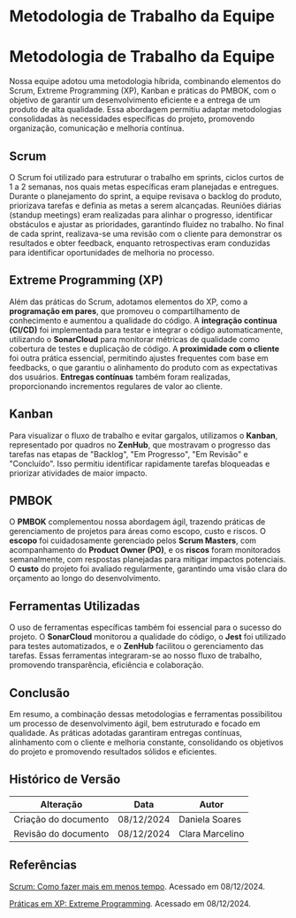 # Metodologia de Trabalho da Equipe  

# Metodologia de Trabalho da Equipe

Nossa equipe adotou uma metodologia híbrida, combinando elementos do Scrum, Extreme Programming (XP), Kanban e práticas do PMBOK, com o objetivo de garantir um desenvolvimento eficiente e a entrega de um produto de alta qualidade. Essa abordagem permitiu adaptar metodologias consolidadas às necessidades específicas do projeto, promovendo organização, comunicação e melhoria contínua.

## Scrum

O Scrum foi utilizado para estruturar o trabalho em sprints, ciclos curtos de 1 a 2 semanas, nos quais metas específicas eram planejadas e entregues. Durante o planejamento do sprint, a equipe revisava o backlog do produto, priorizava tarefas e definia as metas a serem alcançadas. Reuniões diárias (standup meetings) eram realizadas para alinhar o progresso, identificar obstáculos e ajustar as prioridades, garantindo fluidez no trabalho. No final de cada sprint, realizava-se uma revisão com o cliente para demonstrar os resultados e obter feedback, enquanto retrospectivas eram conduzidas para identificar oportunidades de melhoria no processo.

## Extreme Programming (XP)

Além das práticas do Scrum, adotamos elementos do XP, como a **programação em pares**, que promoveu o compartilhamento de conhecimento e aumentou a qualidade do código. A **integração contínua (CI/CD)** foi implementada para testar e integrar o código automaticamente, utilizando o **SonarCloud** para monitorar métricas de qualidade como cobertura de testes e duplicação de código. A **proximidade com o cliente** foi outra prática essencial, permitindo ajustes frequentes com base em feedbacks, o que garantiu o alinhamento do produto com as expectativas dos usuários. **Entregas contínuas** também foram realizadas, proporcionando incrementos regulares de valor ao cliente.

## Kanban

Para visualizar o fluxo de trabalho e evitar gargalos, utilizamos o **Kanban**, representado por quadros no **ZenHub**, que mostravam o progresso das tarefas nas etapas de "Backlog", "Em Progresso", "Em Revisão" e "Concluído". Isso permitiu identificar rapidamente tarefas bloqueadas e priorizar atividades de maior impacto.

## PMBOK

O **PMBOK** complementou nossa abordagem ágil, trazendo práticas de gerenciamento de projetos para áreas como escopo, custo e riscos. O **escopo** foi cuidadosamente gerenciado pelos **Scrum Masters**, com acompanhamento do **Product Owner (PO)**, e os **riscos** foram monitorados semanalmente, com respostas planejadas para mitigar impactos potenciais. O **custo** do projeto foi avaliado regularmente, garantindo uma visão clara do orçamento ao longo do desenvolvimento.

## Ferramentas Utilizadas

O uso de ferramentas específicas também foi essencial para o sucesso do projeto. O **SonarCloud** monitorou a qualidade do código, o **Jest** foi utilizado para testes automatizados, e o **ZenHub** facilitou o gerenciamento das tarefas. Essas ferramentas integraram-se ao nosso fluxo de trabalho, promovendo transparência, eficiência e colaboração.

## Conclusão

Em resumo, a combinação dessas metodologias e ferramentas possibilitou um processo de desenvolvimento ágil, bem estruturado e focado em qualidade. As práticas adotadas garantiram entregas contínuas, alinhamento com o cliente e melhoria constante, consolidando os objetivos do projeto e promovendo resultados sólidos e eficientes.

## Histórico de Versão  

| Alteração               | Data       | Autor           |  
|-------------------------|------------|-----------------|  
| Criação do documento    | 08/12/2024 | Daniela Soares |  
| Revisão do documento    | 08/12/2024 | Clara Marcelino |



## Referências

[Scrum: Como fazer mais em menos tempo](https://orcestra.com.br/2020/06/06/scrum-como-fazer-mais-em-menos-tempo/?gad_source=1&gclid=CjwKCAjw6JS3BhBAEiwAO9waF1QmvKD0d5RGdt0TxxIxM8wP_k4xo6Wtz4Mpx77qtBOFNqZfArqxvhoC1ycQAvD_BwE). Acessado em 08/12/2024.

[Práticas em XP: Extreme Programming](https://www.devmedia.com.br/praticas-em-xp-extreme-programming/29330). Acessado em 08/12/2024.